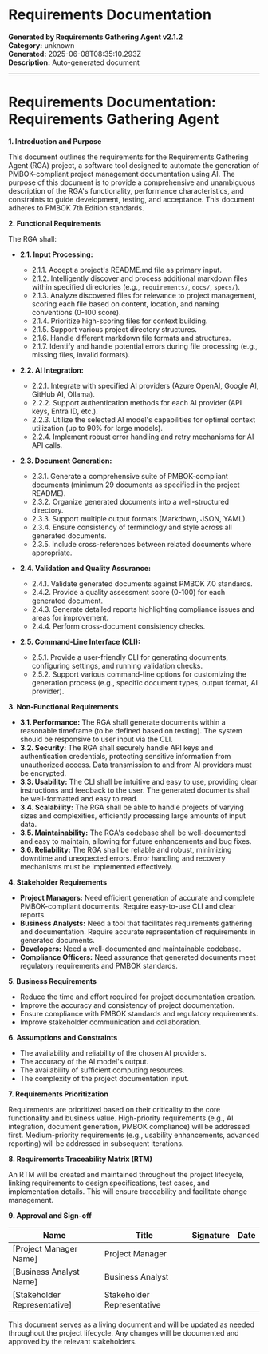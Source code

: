 # Requirements Documentation

**Generated by Requirements Gathering Agent v2.1.2**  
**Category:** unknown  
**Generated:** 2025-06-08T08:35:10.293Z  
**Description:** Auto-generated document

---

# Requirements Documentation: Requirements Gathering Agent

**1. Introduction and Purpose**

This document outlines the requirements for the Requirements Gathering Agent (RGA) project, a software tool designed to automate the generation of PMBOK-compliant project management documentation using AI.  The purpose of this document is to provide a comprehensive and unambiguous description of the RGA's functionality, performance characteristics, and constraints to guide development, testing, and acceptance.  This document adheres to PMBOK 7th Edition standards.

**2. Functional Requirements**

The RGA shall:

* **2.1. Input Processing:**
    * 2.1.1. Accept a project's README.md file as primary input.
    * 2.1.2.  Intelligently discover and process additional markdown files within specified directories (e.g., `requirements/`, `docs/`, `specs/`).
    * 2.1.3. Analyze discovered files for relevance to project management, scoring each file based on content, location, and naming conventions (0-100 score).
    * 2.1.4. Prioritize high-scoring files for context building.
    * 2.1.5. Support various project directory structures.
    * 2.1.6.  Handle different markdown file formats and structures.
    * 2.1.7. Identify and handle potential errors during file processing (e.g., missing files, invalid formats).

* **2.2. AI Integration:**
    * 2.2.1. Integrate with specified AI providers (Azure OpenAI, Google AI, GitHub AI, Ollama).
    * 2.2.2. Support authentication methods for each AI provider (API keys, Entra ID, etc.).
    * 2.2.3.  Utilize the selected AI model's capabilities for optimal context utilization (up to 90% for large models).
    * 2.2.4. Implement robust error handling and retry mechanisms for AI API calls.

* **2.3. Document Generation:**
    * 2.3.1. Generate a comprehensive suite of PMBOK-compliant documents (minimum 29 documents as specified in the project README).
    * 2.3.2.  Organize generated documents into a well-structured directory.
    * 2.3.3.  Support multiple output formats (Markdown, JSON, YAML).
    * 2.3.4.  Ensure consistency of terminology and style across all generated documents.
    * 2.3.5.  Include cross-references between related documents where appropriate.

* **2.4. Validation and Quality Assurance:**
    * 2.4.1. Validate generated documents against PMBOK 7.0 standards.
    * 2.4.2.  Provide a quality assessment score (0-100) for each generated document.
    * 2.4.3.  Generate detailed reports highlighting compliance issues and areas for improvement.
    * 2.4.4.  Perform cross-document consistency checks.

* **2.5. Command-Line Interface (CLI):**
    * 2.5.1. Provide a user-friendly CLI for generating documents, configuring settings, and running validation checks.
    * 2.5.2. Support various command-line options for customizing the generation process (e.g., specific document types, output format, AI provider).


**3. Non-Functional Requirements**

* **3.1. Performance:** The RGA shall generate documents within a reasonable timeframe (to be defined based on testing).  The system should be responsive to user input via the CLI.
* **3.2. Security:** The RGA shall securely handle API keys and authentication credentials, protecting sensitive information from unauthorized access.  Data transmission to and from AI providers must be encrypted.
* **3.3. Usability:** The CLI shall be intuitive and easy to use, providing clear instructions and feedback to the user.  The generated documents shall be well-formatted and easy to read.
* **3.4. Scalability:** The RGA shall be able to handle projects of varying sizes and complexities, efficiently processing large amounts of input data.
* **3.5. Maintainability:** The RGA's codebase shall be well-documented and easy to maintain, allowing for future enhancements and bug fixes.
* **3.6. Reliability:** The RGA shall be reliable and robust, minimizing downtime and unexpected errors.  Error handling and recovery mechanisms must be implemented effectively.


**4. Stakeholder Requirements**

* **Project Managers:** Need efficient generation of accurate and complete PMBOK-compliant documents.  Require easy-to-use CLI and clear reports.
* **Business Analysts:**  Need a tool that facilitates requirements gathering and documentation.  Require accurate representation of requirements in generated documents.
* **Developers:** Need a well-documented and maintainable codebase.
* **Compliance Officers:** Need assurance that generated documents meet regulatory requirements and PMBOK standards.


**5. Business Requirements**

* Reduce the time and effort required for project documentation creation.
* Improve the accuracy and consistency of project documentation.
* Ensure compliance with PMBOK standards and regulatory requirements.
* Improve stakeholder communication and collaboration.


**6. Assumptions and Constraints**

* The availability and reliability of the chosen AI providers.
* The accuracy of the AI model's output.
* The availability of sufficient computing resources.
* The complexity of the project documentation input.


**7. Requirements Prioritization**

Requirements are prioritized based on their criticality to the core functionality and business value.  High-priority requirements (e.g., AI integration, document generation, PMBOK compliance) will be addressed first.  Medium-priority requirements (e.g., usability enhancements, advanced reporting) will be addressed in subsequent iterations.


**8. Requirements Traceability Matrix (RTM)**

An RTM will be created and maintained throughout the project lifecycle, linking requirements to design specifications, test cases, and implementation details.  This will ensure traceability and facilitate change management.


**9. Approval and Sign-off**


| Name                     | Title                      | Signature                 | Date       |
|--------------------------|---------------------------|--------------------------|------------|
| [Project Manager Name]     | Project Manager            |                          |            |
| [Business Analyst Name]   | Business Analyst           |                          |            |
| [Stakeholder Representative]| Stakeholder Representative |                          |            |


This document serves as a living document and will be updated as needed throughout the project lifecycle.  Any changes will be documented and approved by the relevant stakeholders.
